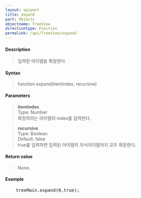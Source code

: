 ```yaml
---
layout: apipost
title: expand
part: Objects
objectname: TreeView
directiontype: Function
permalink: /api/TreeView/expand/
---
```



#### Description

> 입력된 아이템을 확장한다.

#### Syntax

> function expand(itemIndex, recursive)

#### Parameters

> **itemIndex**  
> Type: Number  
> 확장하려는 아이템의 index를 입력한다.  

> **recursive**  
> Type: Boolean  
> Default: false  
> true를 입력하면 입력된 아이템의 자식아이템까지 모두 확장한다.  

#### Return value

> None.

#### Example

<pre class="prettyprint">
    treeMain.expand(0,true);
</pre>

